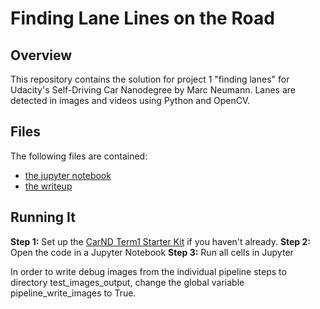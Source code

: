 # Finding Lane Lines on the Road

Overview
---

This repository contains the solution for project 1 "finding lanes"
for Udacity's Self-Driving Car Nanodegree by Marc Neumann.
Lanes are detected in images and videos using Python and OpenCV.

Files
-----
The following files are contained:
- [the jupyter notebook](P1.ipynb)
- [the writeup](writeup.md)

Running It
---------------------

**Step 1:** Set up the [CarND Term1 Starter Kit](https://classroom.udacity.com/nanodegrees/nd013/parts/fbf77062-5703-404e-b60c-95b78b2f3f9e/modules/83ec35ee-1e02-48a5-bdb7-d244bd47c2dc/lessons/8c82408b-a217-4d09-b81d-1bda4c6380ef/concepts/4f1870e0-3849-43e4-b670-12e6f2d4b7a7) if you haven't already.
**Step 2:** Open the code in a Jupyter Notebook
**Step 3:** Run all cells in Jupyter

In order to write debug images from the individual pipeline steps
to directory test_images_output, change the global variable
pipeline_write_images to True.
